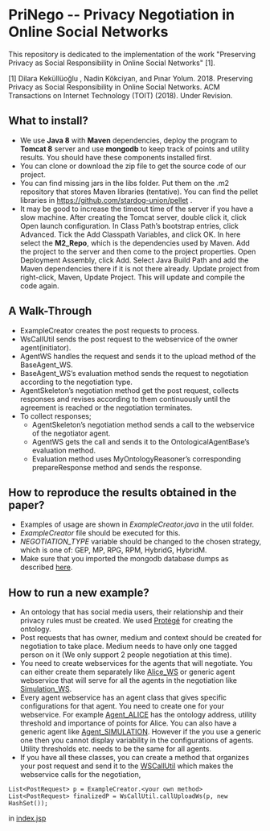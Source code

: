 # PriNego -- Privacy Negotiation in Online Social Networks

This repository is dedicated to the implementation of the work "Preserving Privacy as Social Responsibility in Online Social
Networks" [1].

[1] Dilara Keküllüoğlu , Nadin Kökciyan, and Pınar Yolum. 2018. Preserving Privacy as Social Responsibility in Online Social
Networks. ACM Transactions on Internet Technology (TOIT) (2018). Under Revision.

## What to install? ##

* We use **Java 8** with **Maven** dependencies, deploy the program to **Tomcat 8** server
and use **mongodb** to keep track of points and utility results. You should have these components installed first.
* You can clone or download the zip file to get the source code of our project. 
* You can find missing jars in the libs folder. Put them on the .m2 repository that stores Maven libraries (tentative). You can find the pellet libraries in https://github.com/stardog-union/pellet .
* It may be good to increase the
timeout time of the server if you have a slow machine. After creating the Tomcat server,
double click it, click Open launch configuration. In Class Path’s bootstrap
entries, click Advanced. Tick the Add Classpath Variables, and click OK. In
here select the **M2_Repo**, which is the dependencies used by Maven.
Add the project to the server and then come to the project
properties. Open Deployment Assembly, click Add. Select Java Build Path
and add the Maven dependencies there if it is not there already.
Update project from right-click, Maven, Update Project.
This will update and compile the code again.

## A Walk-Through ##

* ExampleCreator creates the post requests to process.
* WsCallUtil sends the post request to the webservice of the owner agent(initiator).
* AgentWS handles the request and sends it to the upload method of the
BaseAgent_WS.
* BaseAgent_WS’s evaluation method sends the request to negotiation
according to the negotiation type.
* AgentSkeleton’s negotiation method get the post request, collects responses
and revises according to them continuously until the agreement
is reached or the negotiation terminates.
* To collect responses;
  * AgentSkeleton’s negotiation method sends a call to the webservice
  of the negotiator agent.
  * AgentWS gets the call and sends it to the OntologicalAgentBase’s
evaluation method.
  * Evaluation method uses MyOntologyReasoner’s corresponding prepareResponse
method and sends the response.

## How to reproduce the results obtained in the paper? ## 

* Examples of usage are shown in *ExampleCreator.java* in the util folder.
* *ExampleCreator* file should be executed for this. 
* *NEGOTIATION_TYPE* variable should be changed to the chosen strategy, which is one of: GEP, MP, RPG, RPM, HybridG, HybridM.
* Make sure that you imported the mongodb database dumps as described [here](mongodb/README.md).

## How to run a new example? ## 

* An ontology that has social media users, their relationship and their privacy rules must be created. We used [Protégé](https://protege.stanford.edu/) for creating the ontology.
* Post requests that has owner, medium and context should be created for negotiation to take place. Medium needs to have only one tagged person on it (We only support 2 people negotiation at this time). 
* You need to create webservices for the agents that will negotiate. You can either create them separately like [Alice_WS](src/main/java/com/prinego/agent/webservice/examples/AgentWS_ALICE.java) or generic agent webservice that will serve for all the agents in the negotiation like [Simulation_WS](src/main/java/com/prinego/agent/webservice/examples/AgentWS_SIMULATION.java).
* Every agent webservice has an agent class that gives specific configurations for that agent. You need to create one for your webservice. For example [Agent_ALICE](src/main/java/com/prinego/agent/Agent_ALICE.java) has the ontology address, utility threshold and importance of points for Alice. You can also have a generic agent like [Agent_SIMULATION](src/main/java/com/prinego/agent/Agent_SIMULATION.java). However if the you use a generic one then you cannot display variability in the configurations of agents. Utility thresholds etc. needs to be the same for all agents.
* If you have all these classes, you can create a method that organizes your post request and send it to the [WSCallUtil](src/main/java/com/prinego/agent/webservice/util/WsCallUtil.java) which makes the webservice calls for the negotiation,
```
List<PostRequest> p = ExampleCreator.<your own method>
List<PostRequest> finalizedP = WsCallUtil.callUploadWs(p, new HashSet());
```
in [index.jsp](src/main/webapp/index.jsp)
